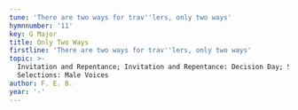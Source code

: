 ```yaml
---
tune: 'There are two ways for trav''lers, only two ways'
hymnnumber: '11'
key: G Major
title: Only Two Ways
firstline: 'There are two ways for trav''lers, only two ways'
topic: >-
  Invitation and Repentance; Invitation and Repentance: Decision Day; Special
  Selections: Male Voices
author: F. E. B.
year: '-'
---
```

